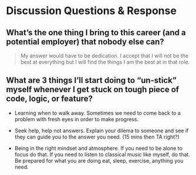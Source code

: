 # Discussion Questions & Response

## What’s the one thing I bring to this career (and a potential employer) that nobody else can?

> My answer would have to be dedication. I accept that I will not be the best at everything but I will find the things I am the best at in that role.

## What are 3 things I’ll start doing to “un-stick” myself whenever I get stuck on tough piece of code, logic, or feature?

- Learning when to walk away. Sometimes we need to come back to a problem with fresh eyes in order to make progress.

- Seek help, help not answers. Explain your dilema to someone and see if they can guide you to the answer you need. (15 mins then TA right?)

- Being in the right mindset and atmosphere. If you need to be alone to focus do that. If you need to listen to classical music like myself, do that. Be prepared for what you are doing eat, sleep, exercise, anything you need.
